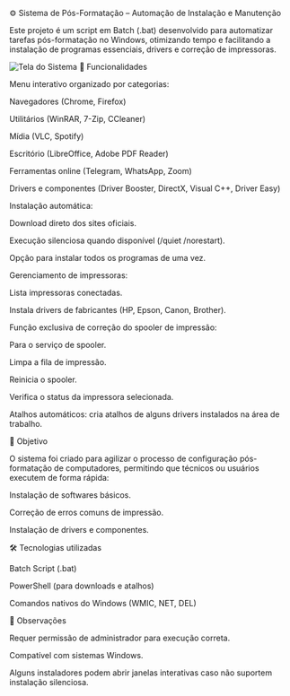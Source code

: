 ⚙️ Sistema de Pós-Formatação – Automação de Instalação e Manutenção

Este projeto é um script em Batch (.bat) desenvolvido para automatizar tarefas pós-formatação no Windows, otimizando tempo e facilitando a instalação de programas essenciais, drivers e correção de impressoras.

![Tela do Sistema]()
🚀 Funcionalidades

Menu interativo organizado por categorias:

Navegadores (Chrome, Firefox)

Utilitários (WinRAR, 7-Zip, CCleaner)

Mídia (VLC, Spotify)

Escritório (LibreOffice, Adobe PDF Reader)

Ferramentas online (Telegram, WhatsApp, Zoom)

Drivers e componentes (Driver Booster, DirectX, Visual C++, Driver Easy)

Instalação automática:

Download direto dos sites oficiais.

Execução silenciosa quando disponível (/quiet /norestart).

Opção para instalar todos os programas de uma vez.

Gerenciamento de impressoras:

Lista impressoras conectadas.

Instala drivers de fabricantes (HP, Epson, Canon, Brother).

Função exclusiva de correção do spooler de impressão:

Para o serviço de spooler.

Limpa a fila de impressão.

Reinicia o spooler.

Verifica o status da impressora selecionada.

Atalhos automáticos: cria atalhos de alguns drivers instalados na área de trabalho.

🎯 Objetivo

O sistema foi criado para agilizar o processo de configuração pós-formatação de computadores, permitindo que técnicos ou usuários executem de forma rápida:

Instalação de softwares básicos.

Correção de erros comuns de impressão.

Instalação de drivers e componentes.

🛠️ Tecnologias utilizadas

Batch Script (.bat)

PowerShell (para downloads e atalhos)

Comandos nativos do Windows (WMIC, NET, DEL)

📌 Observações

Requer permissão de administrador para execução correta.

Compatível com sistemas Windows.

Alguns instaladores podem abrir janelas interativas caso não suportem instalação silenciosa.
